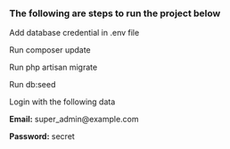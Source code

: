 <h3>The following are steps to run the project below</h3>
<p>Add database credential in .env file</p>
<p>Run composer update</p>
<p>Run php artisan migrate</p>
<p>Run db:seed</p>
<p>Login with the following data</p>
<p><strong>Email:</strong> super_admin@example.com</p>
<p><strong>Password:</strong> secret</p>


